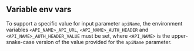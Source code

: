 ## Variable env vars

To support a specific value for input parameter `apiName`, the environment variables `<API_NAME>_API_URL`, `<API_NAME>_AUTH_HEADER` and `<API_NAME>_AUTH_HEADER_VALUE` must be set, where `<API_NAME>` is the upper-snake-case version of the value provided for the `apiName` parameter.
